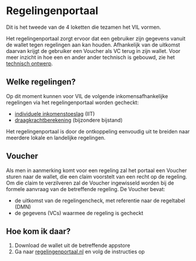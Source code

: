 # Regelingenportaal

Dit is het tweede van de 4 loketten die tezamen het VIL vormen.

Het regelingenportaal zorgt ervoor dat een gebruiker zijn gegevens vanuit de wallet tegen regelingen aan kan houden. Afhankelijk van de uitkomst daarvan krijgt de gebruiker een Voucher als VC terug in zijn wallet. Voor meer inzicht in hoe een en ander ander technisch is gebouwd, zie het [technisch ontwerp](techniek.md).

## Welke regelingen?

Op dit moment kunnen voor VIL de volgende inkomensafhankelijke regelingen via het regelingenportaal worden gecheckt:

* [individuele inkomenstoeslag](iit.md) (IIT)
* [draagkrachtberekening](draagkracht.md) (bijzondere bijstand)

Het regelingenportaal is door de ontkoppeling eenvoudig uit te breiden naar meerdere lokale en landelijke regelingen.

## Voucher

Als men in aanmerking komt voor een regeling zal het portaal een Voucher sturen naar de wallet, die een claim voorstelt van een recht op de regeling. Om die claim te verzilveren zal de Voucher ingewisseld worden bij de formele aanvraag van de betreffende regeling. De Voucher bevat:

* de uitkomst van de regelingencheck, met referentie naar de regeltabel (DMN)
* de gegevens (VCs) waarmee de regeling is gecheckt

## Hoe kom ik daar?

1. Download de wallet uit de betreffende appstore
2. Ga naar [regelingenportaal.nl](https://regelingenportaal.nl) en volg de instructies op
